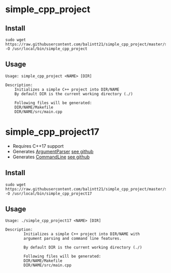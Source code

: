 # simple_cpp_project
## Install
```
sudo wget https://raw.githubusercontent.com/balintt21/simple_cpp_project/master/simple_cpp_project -O /usr/local/bin/simple_cpp_project
```
## Usage
```
Usage: simple_cpp_project <NAME> [DIR]

Description:
 	Initializes a simple C++ project into DIR/NAME
 	By default DIR is the current working directory (./)

 	Following files will be generated:
 	DIR/NAME/Makefile
 	DIR/NAME/src/main.cpp
```
# simple_cpp_project17
 * Requires C++17 support
 * Generates [ArgumentParser](https://github.com/balintt21/cpp_argument_parser/blob/master/argument_parser.h) [see github](https://github.com/balintt21/cpp_argument_parser)
 * Generates [CommandLine](https://github.com/balintt21/cpp_argument_parser/blob/master/command_line.h) [see github](https://github.com/balintt21/cpp_argument_parser)
## Install
```
sudo wget https://raw.githubusercontent.com/balintt21/simple_cpp_project/master/simple_cpp_project17 -O /usr/local/bin/simple_cpp_project17
```
## Usage
```
Usage: ./simple_cpp_project17 <NAME> [DIR]

Description:
        Initializes a simple C++ project into DIR/NAME with
        argument parsing and command line features.

        By default DIR is the current working directory (./)

        Following files will be generated:
        DIR/NAME/Makefile
        DIR/NAME/src/main.cpp
```
